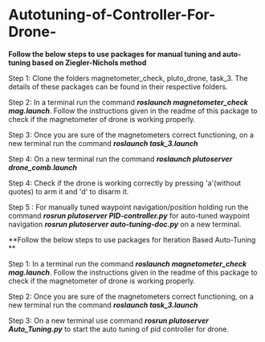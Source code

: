 # Autotuning-of-Controller-For-Drone-


**Follow the below steps to use packages for manual tuning and auto-tuning based on Ziegler-Nichols method**

Step 1: Clone the folders magnetometer_check, pluto_drone, task_3. The details of these packages can be found in their respective folders.

Step 2: In a terminal run the command **_roslaunch magnetometer_check mag.launch_**. Follow the instructions given in the readme of this package to check if the magnetometer of drone is working properly.

Step 3: Once you are sure of the magnetometers correct functioning, on a new terminal run the command **_roslaunch                             task_3.launch_**

Step 4: On a new terminal run the command **_roslaunch plutoserver drone_comb.launch_**

Step 4: Check if the drone is working correctly by pressing 'a'(without quotes) to arm it and 'd' to disarm it.

Step 5 : For manually tuned waypoint navigation/position holding run the command **_rosrun plutoserver PID-controller.py_**
for auto-tuned waypoint navigation **_rosrun plutoserver auto-tuning-doc.py_** on a new terminal.

**Follow the below steps to use packages for Iteration Based Auto-Tuning **

Step 1: In a terminal run the command **_roslaunch magnetometer_check mag.launch_**. Follow the instructions given in the readme of this package to check if the magnetometer of drone is working properly.

Step 2: Once you are sure of the magnetometers correct functioning, on a new terminal run the command **_roslaunch                            task_3.launch_**

Step 3: On a new terminal use command **_rosrun plutoserver Auto_Tuning.py_** to start the auto tuning of pid controller for drone.
